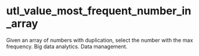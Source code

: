 # utl_value_most_frequent_number_in_array
Given an array of numbers with duplication, select the number with the max frequency. Big data analytics. Data management.
